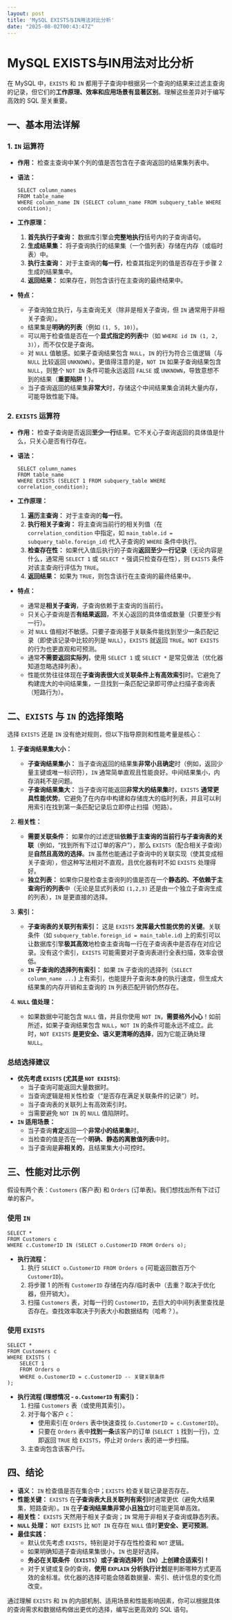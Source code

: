 ```yaml
---
layout: post
title: 'MySQL EXISTS与IN用法对比分析'
date: "2025-08-02T00:43:47Z"
---
```

MySQL EXISTS与IN用法对比分析
=====================

在 MySQL 中，`EXISTS` 和 `IN` 都用于子查询中根据另一个查询的结果来过滤主查询的记录，但它们的**工作原理、效率和应用场景有显著区别**。理解这些差异对于编写高效的 SQL 至关重要。

一、基本用法详解
--------

### 1\. `IN` 运算符

*   **作用：** 检查主查询中某个列的值是否包含在子查询返回的结果集列表中。
*   **语法：**
    
        SELECT column_names
        FROM table_name
        WHERE column_name IN (SELECT column_name FROM subquery_table WHERE condition);
        
    
*   **工作原理：**
    1.  **首先执行子查询：** 数据库引擎会**完整地执行**括号内的子查询语句。
    2.  **生成结果集：** 将子查询执行的结果集（一个值列表）存储在内存（或临时表）中。
    3.  **执行主查询：** 对于主查询的**每一行**，检查其指定列的值是否存在于步骤 2 生成的结果集中。
    4.  **返回结果：** 如果存在，则包含该行在主查询的最终结果中。
*   **特点：**
    *   子查询独立执行，与主查询无关（除非是相关子查询，但 `IN` 通常用于非相关子查询）。
    *   结果集是**明确的列表**（例如 `(1, 5, 10)`）。
    *   可以用于检查值是否在一个**显式指定的列表**中（如 `WHERE id IN (1, 2, 3)`），而不仅仅是子查询。
    *   对 `NULL` 值敏感。如果子查询结果包含 `NULL`，`IN` 的行为符合三值逻辑（与 `NULL` 比较返回 `UNKNOWN`）。更值得注意的是，`NOT IN` 如果子查询结果包含 `NULL`，则整个 `NOT IN` 条件可能永远返回 `FALSE` 或 `UNKNOWN`，导致意想不到的结果（**重要陷阱！**）。
    *   当子查询返回的结果集**非常大**时，存储这个中间结果集会消耗大量内存，可能导致性能下降。

### 2\. `EXISTS` 运算符

*   **作用：** 检查子查询是否返回**至少一行**结果。它不关心子查询返回的具体值是什么，只关心是否有行存在。
*   **语法：**
    
        SELECT column_names
        FROM table_name
        WHERE EXISTS (SELECT 1 FROM subquery_table WHERE correlation_condition);
        
    
*   **工作原理：**
    1.  **遍历主查询：** 对于主查询的**每一行**。
    2.  **执行相关子查询：** 将主查询当前行的相关列值（在 `correlation_condition` 中指定，如 `main_table.id = subquery_table.foreign_id`) 代入子查询的 `WHERE` 条件中执行。
    3.  **检查存在性：** 如果代入值后执行的子查询**返回至少一行记录**（无论内容是什么，通常用 `SELECT 1` 或 `SELECT *` 强调只检查存在性），则 `EXISTS` 条件对该主查询行评估为 `TRUE`。
    4.  **返回结果：** 如果为 `TRUE`，则包含该行在主查询的最终结果中。
*   **特点：**
    *   通常是**相关子查询**，子查询依赖于主查询的当前行。
    *   只关心子查询是否**有结果返回**，不关心返回的具体值或数量（只要至少有一行）。
    *   对 `NULL` 值相对不敏感。只要子查询基于关联条件能找到至少一条匹配记录（即使该记录中比较的列是 `NULL`），`EXISTS` 就返回 `TRUE`。`NOT EXISTS` 的行为也更直观和可预测。
    *   通常**不需要返回实际列**，使用 `SELECT 1` 或 `SELECT *` 是常见做法（优化器知道忽略选择列表）。
    *   性能优势往往体现在**子查询表很大**或**关联条件上有高效索引**时。它避免了构建庞大的中间结果集，一旦找到一条匹配记录即可停止扫描子查询表（短路行为）。

二、`EXISTS` 与 `IN` 的选择策略
-----------------------

选择 `EXISTS` 还是 `IN` 没有绝对规则，但以下指导原则和性能考量是核心：

1.  **子查询结果集大小：**
    
    *   **子查询结果集小：** 当子查询返回的结果集**非常小且确定**时（例如，返回少量主键或唯一标识符），`IN` 通常简单直观且性能良好。中间结果集小，内存消耗不是问题。
    *   **子查询结果集大：** 当子查询可能返回**非常大的结果集**时，`EXISTS` **通常更具性能优势**。它避免了在内存中构建和存储庞大的临时列表，并且可以利用索引在找到第一条匹配记录后立即停止扫描（短路）。
2.  **相关性：**
    
    *   **需要关联条件：** 如果你的过滤逻辑**依赖于主查询的当前行与子查询表的关联**（例如，“找到所有下过订单的客户”），那么 `EXISTS`（配合相关子查询）是**自然且高效的选择**。`IN` 虽然也能通过子查询中的关联实现（使其变成相关子查询），但这种写法相对不直观，且优化器有时不如 `EXISTS` 处理得好。
    *   **独立列表：** 如果你只是检查主查询列的值是否在一个**静态的、不依赖于主查询行的列表**中（无论是显式列表如 `(1,2,3)` 还是由一个独立子查询生成的列表），`IN` 是更直接的选择。
3.  **索引：**
    
    *   **子查询表的关联列有索引：** 这是 `EXISTS` **发挥最大性能优势的关键**。关联条件（如 `subquery_table.foreign_id = main_table.id`) 上的索引可以让数据库引擎**极其高效**地检查主查询每一行在子查询表中是否存在对应记录。没有这个索引，`EXISTS` 可能需要对子查询表进行全表扫描，效率会很低。
    *   **`IN` 子查询的选择列有索引：** 如果 `IN` 子查询的选择列（`SELECT column_name ...`) 上有索引，也能提升子查询本身的执行速度，但生成大结果集的内存开销和主查询的 `IN` 列表匹配开销仍然存在。
4.  **`NULL` 值处理：**
    
    *   如果数据中可能包含 `NULL` 值，并且你使用 `NOT IN`，**需要格外小心**！如前所述，如果子查询结果包含 `NULL`，`NOT IN` 的条件可能永远不成立。此时，`NOT EXISTS` **是更安全、语义更清晰的选择**，因为它能正确处理 `NULL`。

### 总结选择建议

*   **优先考虑 `EXISTS` (尤其是 `NOT EXISTS`):**
    *   当子查询可能返回大量数据时。
    *   当查询逻辑是相关性检查（“是否存在满足关联条件的记录”）时。
    *   当子查询表的关联列上有高效索引时。
    *   当需要避免 `NOT IN` 的 `NULL` 值陷阱时。
*   **`IN` 适用场景：**
    *   当子查询**肯定**返回一个**非常小的结果集**时。
    *   当检查的值是否在一个**明确、静态的离散值列表**中时。
    *   当子查询是**非相关的**，且结果集大小可控时。

三、性能对比示例
--------

假设有两个表：`Customers` (客户表) 和 `Orders` (订单表)。我们想找出所有下过订单的客户。

### 使用 `IN`

    SELECT *
    FROM Customers c
    WHERE c.CustomerID IN (SELECT o.CustomerID FROM Orders o);
    

*   **执行流程：**
    1.  执行 `SELECT o.CustomerID FROM Orders o` (可能返回数百万个 `CustomerID`)。
    2.  将步骤 1 的所有 `CustomerID` 存储在内存/临时表中（去重？取决于优化器，但开销大）。
    3.  扫描 `Customers` 表，对每一行的 `CustomerID`，去巨大的中间列表里查找是否存在。查找效率取决于列表大小和数据结构（哈希？）。

### 使用 `EXISTS`

    SELECT *
    FROM Customers c
    WHERE EXISTS (
        SELECT 1
        FROM Orders o
        WHERE o.CustomerID = c.CustomerID -- 关键关联条件
    );
    

*   **执行流程 (理想情况 - `o.CustomerID` 有索引)：**
    1.  扫描 `Customers` 表（或使用其索引）。
    2.  对于每个客户 `c`：
        *   使用索引在 `Orders` 表中快速查找 (`o.CustomerID = c.CustomerID`)。
        *   只要在 `Orders` 表中**找到一条**该客户的订单 (`SELECT 1` 找到一行)，立即返回 `TRUE` 给 `EXISTS`，停止对 `Orders` 表的进一步扫描。
    3.  主查询包含该客户行。

四、结论
----

*   **语义：** `IN` 检查值是否在集合中；`EXISTS` 检查关联记录是否存在。
*   **性能关键：** `EXISTS` 在**子查询表大且关联列有索引**时通常更优（避免大结果集，短路查询）。`IN` 在**子查询结果集非常小且独立**时可能更简单高效。
*   **相关性：** `EXISTS` 天然用于相关子查询；`IN` 常用于非相关子查询或静态列表。
*   **`NULL` 处理：** `NOT EXISTS` 比 `NOT IN` 在存在 `NULL` 值时**更安全、更可预测**。
*   **最佳实践：**
    *   默认优先考虑 `EXISTS`，特别是对于存在性检查和 `NOT` 逻辑。
    *   如果明确知道子查询结果集很小，`IN` 也是好选择。
    *   **务必在关联条件（`EXISTS`）或子查询选择列（`IN`）上创建合适索引！**
    *   对于关键或复杂的查询，**使用 `EXPLAIN` 分析执行计划**是判断哪种方式更高效的金标准。优化器的选择可能会随着数据量、索引、统计信息的变化而改变。

通过理解 `EXISTS` 和 `IN` 的内部机制、适用场景和性能影响因素，你可以根据具体的查询需求和数据结构做出更优的选择，编写出更高效的 SQL 语句。